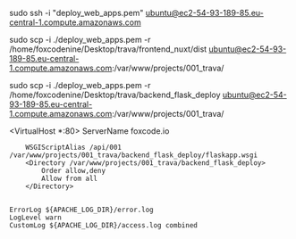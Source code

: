 sudo ssh -i "deploy_web_apps.pem" ubuntu@ec2-54-93-189-85.eu-central-1.compute.amazonaws.com


sudo scp -i ./deploy_web_apps.pem -r /home/foxcodenine/Desktop/trava/frontend_nuxt/dist ubuntu@ec2-54-93-189-85.eu-central-1.compute.amazonaws.com:/var/www/projects/001_trava/


sudo scp -i ./deploy_web_apps.pem -r /home/foxcodenine/Desktop/trava/backend_flask_deploy ubuntu@ec2-54-93-189-85.eu-central-1.compute.amazonaws.com:/var/www/projects/001_trava/



<VirtualHost *:80>
        ServerName foxcode.io

        WSGIScriptAlias /api/001 /var/www/projects/001_trava/backend_flask_deploy/flaskapp.wsgi
        <Directory /var/www/projects/001_trava/backend_flask_deploy>
            Order allow,deny
            Allow from all
        </Directory>


    ErrorLog ${APACHE_LOG_DIR}/error.log
	LogLevel warn
	CustomLog ${APACHE_LOG_DIR}/access.log combined


</VirtualHost>